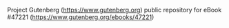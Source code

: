 Project Gutenberg (https://www.gutenberg.org) public repository for eBook #47221 (https://www.gutenberg.org/ebooks/47221)
